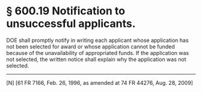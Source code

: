 # § 600.19   Notification to unsuccessful applicants.

DOE shall promptly notify in writing each applicant whose application has not been selected for award or whose application cannot be funded because of the unavailability of appropriated funds. If the application was not selected, the written notice shall explain why the application was not selected. 



---

[N] [61 FR 7166, Feb. 26, 1996, as amended at 74 FR 44276, Aug. 28, 2009]




